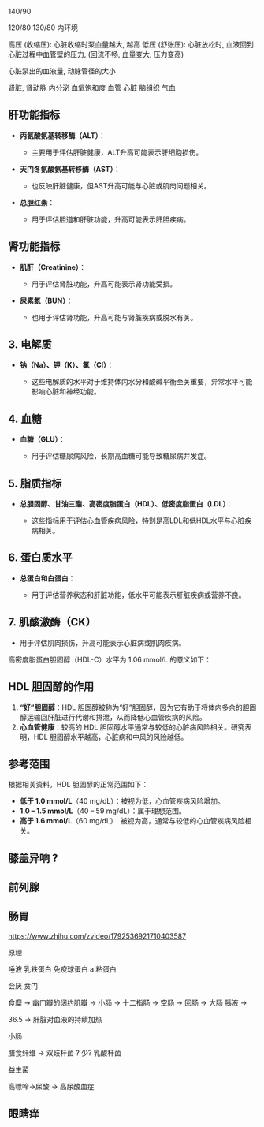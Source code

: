 

140/90

120/80
130/80
内环境

高压 (收缩压): 心脏收缩时泵血量越大, 越高
低压 (舒张压): 心脏放松时, 血液回到心脏过程中血管壁的压力, (回流不畅, 血量变大, 压力变高)

心脏泵出的血液量, 
动脉管径的大小


肾脏, 肾动脉
内分泌
血氧饱和度
血管
心脏
脑组织
气血


## **肝功能指标**

- **丙氨酸氨基转移酶（ALT）**：
    
    - 主要用于评估肝脏健康，ALT升高可能表示肝细胞损伤。
    
- **天门冬氨酸氨基转移酶（AST）**：
    
    - 也反映肝脏健康，但AST升高可能与心脏或肌肉问题相关。
    
- **总胆红素**：
    
    - 用于评估胆道和肝脏功能，升高可能表示肝胆疾病。
## **肾功能指标**

- **肌酐（Creatinine）**：
    
    - 用于评估肾脏功能，升高可能表示肾功能受损。
    
- **尿素氮（BUN）**：
    
    - 也用于评估肾功能，升高可能与肾脏疾病或脱水有关。
    

## 3. **电解质**

- **钠（Na）、钾（K）、氯（Cl）**：
    
    - 这些电解质的水平对于维持体内水分和酸碱平衡至关重要，异常水平可能影响心脏和神经功能。
    

## 4. **血糖**

- **血糖（GLU）**：
    
    - 用于评估糖尿病风险，长期高血糖可能导致糖尿病并发症。
    

## 5. **脂质指标**

- **总胆固醇、甘油三酯、高密度脂蛋白（HDL）、低密度脂蛋白（LDL）**：
    
    - 这些指标用于评估心血管疾病风险，特别是高LDL和低HDL水平与心脏疾病相关。
    

## 6. **蛋白质水平**

- **总蛋白和白蛋白**：
    
    - 用于评估营养状态和肝脏功能，低水平可能表示肝脏疾病或营养不良。
    

## 7. **肌酸激酶（CK）**

- 用于评估肌肉损伤，升高可能表示心脏病或肌肉疾病。


高密度脂蛋白胆固醇（HDL-C）水平为 1.06 mmol/L 的意义如下：

## HDL 胆固醇的作用

1. **“好”胆固醇**：HDL 胆固醇被称为“好”胆固醇，因为它有助于将体内多余的胆固醇运输回肝脏进行代谢和排泄，从而降低心血管疾病的风险。
2. **心血管健康**：较高的 HDL 胆固醇水平通常与较低的心脏病风险相关。研究表明，HDL 胆固醇水平越高，心脏病和中风的风险越低。

## 参考范围

根据相关资料，HDL 胆固醇的正常范围如下：

- **低于 1.0 mmol/L**（40 mg/dL）：被视为低，心血管疾病风险增加。
- **1.0 – 1.5 mmol/L**（40 – 59 mg/dL）：属于理想范围。
- **高于 1.6 mmol/L**（60 mg/dL）：被视为高，通常与较低的心血管疾病风险相关。


## 膝盖异响 ? 
## 前列腺
## 肠胃

https://www.zhihu.com/zvideo/1792536921710403587

原理

唾液 
乳铁蛋白 
免疫球蛋白 a
粘蛋白 

会厌
贲门

食糜 ->  幽门瓣的阔约肌瓣 -> 小肠 -> 十二指肠 -> 空肠 -> 回肠 -> 大肠 
胰液 -> 

36.5 -> 肝脏对血液的持续加热 

小肠  


膳食纤维 -> 双歧杆菌 ?  少? 
乳酸杆菌



益生菌 

高嘌呤->尿酸 -> 高尿酸血症

## 眼睛痒